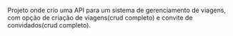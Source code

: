 Projeto onde crio uma API para um sistema de gerenciamento de viagens, com opção de criação de viagens(crud completo) e convite de convidados(crud completo).
